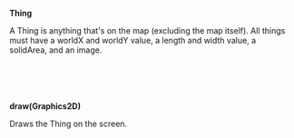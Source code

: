 __Thing__

A Thing is anything that's on the map (excluding the map itself). All things must have
a worldX and worldY value, a length and width value, a solidArea, and an image.

\
\
\
\
__draw(Graphics2D)__

Draws the Thing on the screen.
